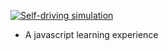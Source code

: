 [![Self-driving simulation](https://github-readme-stats.vercel.app/api/pin/?username=te70&repo=silver-octo-fortnight&theme=radical)](https://github.com/anuraghazra/github-readme-stats)

- A javascript learning experience
